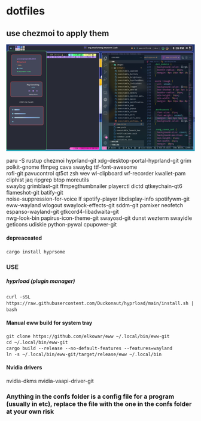 # dotfiles 
## use chezmoi to apply them

![Hyprland](/hyprland.png)

paru -S rustup chezmoi hyprland-git xdg-desktop-portal-hyprland-git grim polkit-gnome ffmpeg cava swaybg ttf-font-awesome \
rofi-git pavucontrol qt5ct zsh wev wl-clipboard wf-recorder kwallet-pam cliphist jaq ripgrep btop moreutils \
swaybg grimblast-git ffmpegthumbnailer playerctl dictd qtkeychain-qt6 flameshot-git batify-git \
noise-suppression-for-voice lf spotify-player libdisplay-info spotifywm-git \
eww-wayland wlogout swaylock-effects-git sddm-git pamixer neofetch espanso-wayland-git gtkcord4-libadwaita-git \
nwg-look-bin papirus-icon-theme-git swayosd-git dunst wezterm swayidle geticons udiskie python-pywal cpupower-git

#### depreaceated 
```cargo install hyprsome```

### USE

##### hyprload (plugin manager)
```curl -sSL https://raw.githubusercontent.com/Duckonaut/hyprload/main/install.sh | bash```

#### Manual eww build for system tray
```
git clone https://github.com/elkowar/eww ~/.local/bin/eww-git
cd ~/.local/bin/eww-git
cargo build --release --no-default-features --features=wayland
ln -s ~/.local/bin/eww-git/target/release/eww ~/.local/bin
```

#### Nvidia drivers
nvidia-dkms nvidia-vaapi-driver-git

### Anything in the confs folder is a config file for a program (usually in etc), replace the file with the one in the confs folder at your own risk
